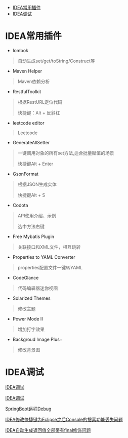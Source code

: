 - [IDEA常用插件](#cj)
- [IDEA调试](#ts)

# <a id="cj">IDEA常用插件</a>

- lombok

>  自动生成set/get/toString/Construct等

- Maven Helper

>  Maven依赖分析

- RestfulToolkit

> 根据RestURL定位代码
>
> 快捷键：Alt + 反斜杠

- leetcode editor

> Leetcode

- GenerateAllSetter

> 一键调用对象的所有set方法,适合批量赋值的场景
>
> 快捷键Alt + Enter

- GsonFormat

> 根据JSON生成实体
>
> 快捷键Alt + S

- Codota

> API使用介绍、示例
>
> 选中方法右键

- Free Mybatis Plugin

> 关联接口和XML文件，相互跳转

- Properties to YAML Converter

> properties配置文件一键转YAML

- CodeGlance

> 代码编辑器迷你视图

- Solarized Themes

> 修改主题

- Power Mode II

> 增加打字效果

- Backgroud Image Plus+

> 修改背景图

# <a id="ts">IDEA调试</a>

[IDEA调试](https://www.cnblogs.com/yjd_hycf_space/p/7483471.html)

[IDEA调试](https://blog.csdn.net/baidu_38634017/article/details/86484620)

[SpringBoot远程Debug](https://blog.csdn.net/weixin_42740530/article/details/89524509)

[IDEA修改快捷键为Eclipse之后Console的搜索功能丢失问题](https://blog.csdn.net/zuoyixiao/article/details/53516252)

[IDEA自动生成返回值全部带有final修饰问题](https://blog.csdn.net/weixin_45636595/article/details/102892836)

